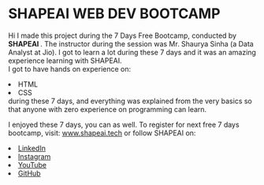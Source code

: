 # SHAPEAI WEB DEV BOOTCAMP

Hi I made this project during the 7 Days Free Bootcamp, conducted by <b> SHAPEAI </b>.
The instructor during the session was Mr. Shaurya Sinha (a Data Analyst at Jio). I got to learn a lot during these 7 days and it was an amazing experience learning with SHAPEAI.
<br>I got to have hands on experience on:
<li>HTML
<li>CSS
<br>during these 7 days, and everything was explained from the very basics so that anyone with zero experience on programming can learn.

I enjoyed these 7 days, you can as well. To register for next free 7 days bootcamp, visit: www.shapeai.tech
or follow SHAPEAI on:
  <li><a href="https://in.linkedin.com/company/shapeai">LinkedIn</a>   
  <li><a href="https://www.instagram.com/shape.ai/?hl=en">Instagram</a>  
  <li><a href="https://www.youtube.com/channel/UCTUvDLTW9meuDXWcbmISPdA">YouTube</a> 
  <li><a href="https://github.com/shapeai">GitHub</a>
